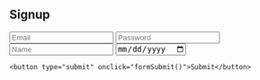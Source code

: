 ## Signup

 <div>
    <input type="text" id="email" name="email" placeholder="Email">
    <input type="password" id="password" name="password" required placeholder="Password">
    <input type="text" id="name" name="name" placeholder="Name">
    <input type="date" id="dob" name="dob" placeholder="MM-dd-yyyy">

    <button type="submit" onclick="formSubmit()">Submit</button>
</div>

<script type="text/javascript">
    function formSubmit() {
        let email = document.getElementById("email").value;
        let password = document.getElementById("password").value;
        let name = document.getElementById("name").value;
        let dob = document.getElementById("dob").value;
        // console.log(email);

var myHeaders = new Headers();
myHeaders.append("Content-Type", "application/json");
data = {email: email, password: password, name: name, dob: dob}
var requestOptions = {
  method: 'POST',
  headers: myHeaders,
  redirect: 'manual',
  body: JSON.stringify(data)
};
         fetch(
          `https://csatri1.tk/api/person/post`,requestOptions
        )
          .then(response => response.text())
  .then(result => {
    console.log(result);
    if (result == `${email} user created successfully`) {
      window.location.href = "https://csatri1.tk/login";
    } else {
      alert("Invalid credentials");
    }
  })
  .catch(error => console.log('error', error));

    }
</script>